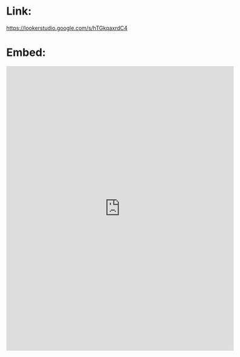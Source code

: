 
# Link:

https://lookerstudio.google.com/s/hTGkqaxrdC4



# Embed: 

<iframe width="600" height="750" src="https://lookerstudio.google.com/embed/reporting/d1e85f0d-9a43-4aab-ba44-d898cfa25feb/page/ZfY0D" frameborder="0" style="border:0" allowfullscreen sandbox="allow-storage-access-by-user-activation allow-scripts allow-same-origin allow-popups allow-popups-to-escape-sandbox"></iframe>